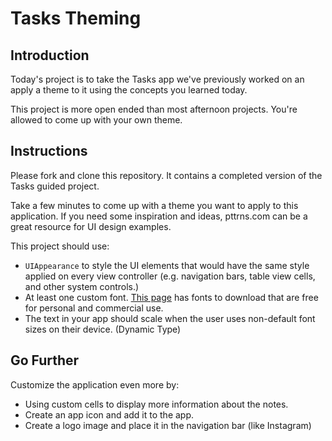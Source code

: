 # Tasks Theming

## Introduction

Today's project is to take the Tasks app we've previously worked on an apply a theme to it using the concepts you learned today.  

This project is more open ended than most afternoon projects. You're allowed to come up with your own theme. 

## Instructions

Please fork and clone this repository. It contains a completed version of the Tasks guided project.

Take a few minutes to come up with a theme you want to apply to this application. If you need some inspiration and ideas, pttrns.com can be a great resource for UI design examples.

This project should use:

- `UIAppearance` to style the UI elements that would have the same style applied on every view controller (e.g. navigation bars, table view cells, and other system controls.)
- At least one custom font. [This page](https://www.1001fonts.com/free-fonts-for-commercial-use.html) has fonts to download that are free for personal and commercial use.
- The text in your app should scale when the user uses non-default font sizes on their device. (Dynamic Type)


## Go Further

Customize the application even more by:

- Using custom cells to display more information about the notes.
- Create an app icon and add it to the app.
- Create a logo image and place it in the navigation bar (like Instagram)
